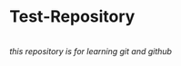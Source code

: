 # Test-Repository
<br>
<Strong><i></Strong>this repository is for learning git and github</i></strong>
